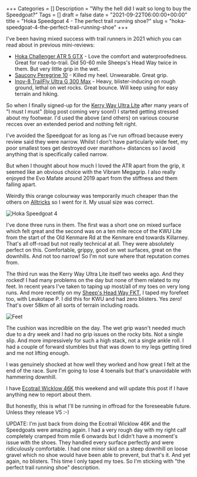 +++
Categories = []
Description = "Why the hell did I wait so long to buy the Speedgoat?"
Tags = []
draft = false
date = "2021-09-22T06:00:00+00:00"
title = "Hoka Speedgoat 4 - The perfect trail running shoe?"
slug = "hoka-speedgoat-4-the-perfect-trail-running-shoe"
+++

I've been having mixed success with trail runners in 2021 which you can read about in previous mini-reviews:

* [Hoka Challenger ATR 5 GTX](https://conoroneill.com/2021/04/18/the-sheeps-head-way-ambling-51-miles-in-21-hours/) - Love the comfort and waterproofedness. Great for road-to-trail. Did 50-60 mile Sheeps's Head Way twice in them. But very little grip in the wet. 
* [Saucony Peregrine 10](https://conoroneill.com/2021/06/07/review-of-saucony-peregrine-10-11/) - Killed my heel. Unwearable. Great grip.
* [Inov-8 TrailFly Ultra G 300 Max](https://conoroneill.com/2021/06/07/review-of-inov-8-trailfly-ultra-g-300-max/) - Heavy, blister-inducing on rough ground, lethal on wet rocks. Great bounce. Will keep using for easy terrain and hiking.

So when I finally signed-up for the [Kerry Way Ultra Lite](http://www.kerrywayultra.com/kerry-way-ultralite.php) after many years of "I must I must" (blog post coming very soon!) I started getting stressed about my footwear. I'd used the above (and others) on various coourse recces over an extended period and nothing felt right.

I've avoided the Speedgoat for as long as I've run offroad because every review said they were narrow. Whilst I don't have particularly wide feet, my poor smallest toes get destroyed over marathon+ distances so I avoid anything that is specifically called narrow.

But when I thought about how much I loved the ATR apart from the grip, it seemed like an obvious choice with the Vibram Megagrip. I also really enjoyed the Evo Mafate around 2019 apart from the stiffness and them falling apart.

Weirdly this orange colourway was temporarily much cheaper than the others on [Alltricks](https://www.alltricks.com/Buy/hoka+speedgoat+4) so I went for it. My usual size was correct.

![Hoka Speedgoat 4](/images/2021/09/speedgoat4.jpg)

I've done three runs in them. The first was a short one on mixed surface which felt great and the second was on a ten mile recce of the KWU Lite from the start of the Old Kenmare Rd at the Kenmare end towards Killarney. That's all off-road but not really technical at all. They were absolutely perfect on this. Comfortable, grippy, good on wet surfaces, great on the downhills. And not too narrow! So I'm not sure where that reputation comes from.

The third run was the Kerry Way Ultra Lite itself two weeks ago. And they rocked! I had many problems on the day but none of them related to my feet. In recent years I've taken to taping up most/all of my toes on very long runs. And more recently on my [Sheep's Head Way FKT](https://conoroneill.com/2021/06/07/the-sheeps-head-way-fkt/), I taped my forefeet too, with Leukotape P. I did this for KWU and had zero blisters. Yes zero! That's over 58km of all sorts of terrain including roads.

![Feet](/images/2021/09/toes.jpg)

The cushion was incredible on the day. The wet grip wasn't needed much due to a dry week and I had no grip issues on the rocky bits. Not a single slip. And more impressively for such a high stack, not a single ankle roll. I had a couple of forward stumbles but that was down to my legs getting tired and me not lifting enough.

I was genuinely shocked at how well they worked and how great I felt at the end of the race. Sure I'm going to lose 4 toenails but that's unavoidable with hammering downhill.

I have [Ecotrail Wicklow 46K](https://wicklow.ecotrail.com/fr/course-ecotrail-wicklow/46k) this weekend and will update this post if I have anything new to report about them.

But honestly, this is what I'll be running in offroad for the foreseeable future. Unless they release V5 :-)

UPDATE: I'm just back from doing the Ecotrail Wicklow 46K and the Speedgoats were amazing again. I had a very rough day with my right calf completely cramped from mile 6 onwards but I didn't have a moment's issue with the shoes. They handled every surface perfectly and were ridiculously comfortable. I had one minor skid on a steep downhill on loose gravel which no shoe would have been able to prevent, but that's it. And yet again, no blisters. This time I only taped my toes. So I'm sticking with "the perfect trail running shoe" description.

